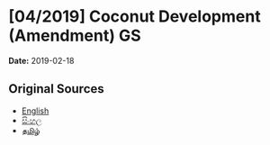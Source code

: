# [04/2019] Coconut Development (Amendment) GS

**Date:** 2019-02-18

## Original Sources

- [English](https://documents.gov.lk/view/bills/2019/2/04-2019_E.pdf)
- [සිංහල](https://documents.gov.lk/view/bills/2019/2/04-2019_S.pdf)
- [தமிழ்](https://documents.gov.lk/view/bills/2019/2/04-2019_T.pdf)
